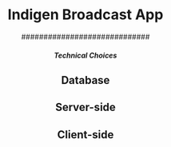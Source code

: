 <div align="center">
<h1>Indigen Broadcast App</h1>

#############################

##### Technical Choices

## Database

## Server-side

## Client-side

